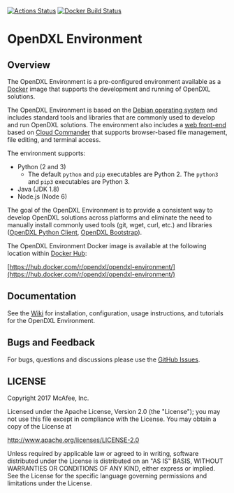 [![Actions Status](https://github.com/opendxl/opendxl-environment/workflows/Build/badge.svg)](https://github.com/opendxl/opendxl-environment/actions)
[![Docker Build Status](https://img.shields.io/docker/cloud/build/opendxl/opendxl-environment.svg)](https://hub.docker.com/r/opendxl/opendxl-environment/)

# OpenDXL Environment

## Overview

The OpenDXL Environment is a pre-configured environment available as a [Docker](https://www.docker.com/) image that supports the development and running of OpenDXL solutions. 

The OpenDXL Environment is based on the [Debian operating system](https://www.debian.org/) and includes standard tools and libraries that are commonly used to develop and run OpenDXL solutions. The environment also includes a [web front-end](https://github.com/opendxl/opendxl-environment/wiki/Console-Overview) based on [Cloud Commander](http://cloudcmd.io/) that supports browser-based file management, file editing, and terminal access.

The environment supports:
* Python (2 and 3)
  * The default `python` and `pip` executables are Python 2. The `python3` and `pip3` executables are Python 3.
* Java (JDK 1.8)
* Node.js (Node 6)

The goal of the OpenDXL Environment is to provide a consistent way to develop OpenDXL solutions across platforms and eliminate the need to manually install commonly used tools (git, wget, curl, etc.) and libraries ([OpenDXL Python Client](https://github.com/opendxl/opendxl-client-python), [OpenDXL Bootstrap](https://github.com/opendxl/opendxl-bootstrap-python)).

The OpenDXL Environment Docker image is available at the following location within [Docker Hub](https://hub.docker.com):

[https://hub.docker.com/r/opendxl/opendxl-environment/](https://hub.docker.com/r/opendxl/opendxl-environment/)

## Documentation

See the [Wiki](https://github.com/opendxl/opendxl-environment/wiki) for installation, configuration, usage instructions, and tutorials for the OpenDXL Environment.

## Bugs and Feedback

For bugs, questions and discussions please use the [GitHub Issues](https://github.com/opendxl/opendxl-environment/issues).

## LICENSE

Copyright 2017 McAfee, Inc.

Licensed under the Apache License, Version 2.0 (the "License"); you may not use
this file except in compliance with the License. You may obtain a copy of the
License at

http://www.apache.org/licenses/LICENSE-2.0

Unless required by applicable law or agreed to in writing, software distributed
under the License is distributed on an "AS IS" BASIS, WITHOUT WARRANTIES OR
CONDITIONS OF ANY KIND, either express or implied. See the License for the
specific language governing permissions and limitations under the License.
